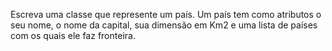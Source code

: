 Escreva uma classe que represente um país. Um país tem como atributos o seu nome, o
nome da capital, sua dimensão em Km2 e uma lista de países com os quais ele faz fronteira.
